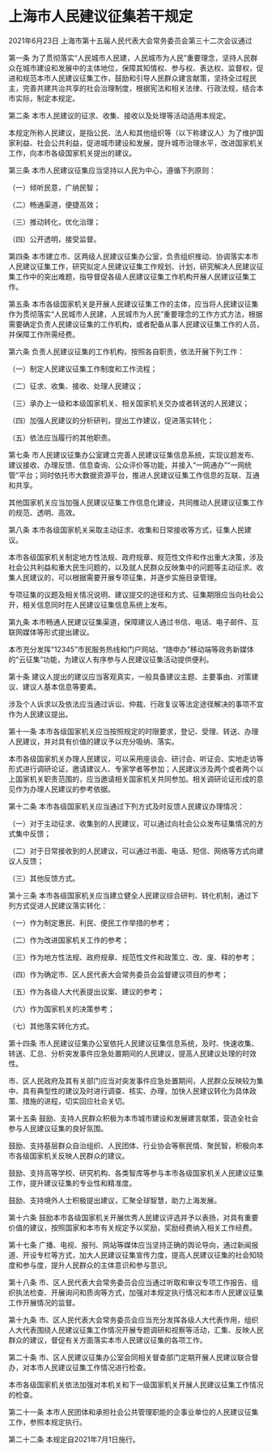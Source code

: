 # 上海市人民建议征集若干规定

2021年6月23日 上海市第十五届人民代表大会常务委员会第三十二次会议通过

<!-- INFO END -->

第一条 为了贯彻落实“人民城市人民建，人民城市为人民”重要理念，坚持人民群众在城市建设和发展中的主体地位，保障其知情权、参与权、表达权、监督权，促进和规范本市人民建议征集工作，鼓励和引导人民群众建言献策，坚持全过程民主，完善共建共治共享的社会治理制度，根据宪法和相关法律、行政法规，结合本市实际，制定本规定。

第二条 本市人民建议的征求、收集、接收以及处理等活动适用本规定。

本规定所称人民建议，是指公民、法人和其他组织等（以下称建议人）为了维护国家利益、社会公共利益，促进城市建设和发展，提升城市治理水平，改进国家机关工作，向本市各级国家机关提出的建议。

第三条 本市人民建议征集应当坚持以人民为中心，遵循下列原则：

（一）倾听民意，广纳民智；

（二）畅通渠道，便捷高效；

（三）推动转化，优化治理；

（四）公开透明，接受监督。

第四条 本市建立市、区两级人民建议征集办公室，负责组织推动、协调落实本市人民建议征集工作，研究拟定人民建议征集工作规划、计划，研究解决人民建议征集工作中的突出难题，指导督促各级人民建议征集工作机构开展人民建议征集工作。

第五条 本市各级国家机关是开展人民建议征集工作的主体，应当将人民建议征集作为贯彻落实“人民城市人民建，人民城市为人民”重要理念的工作方式方法，根据需要确定负责人民建议征集的工作机构，或者配备从事人民建议征集工作的人员，并保障工作所需经费。

第六条 负责人民建议征集的工作机构，按照各自职责，依法开展下列工作：

（一）制定人民建议征集工作制度和工作流程；

（二）征求、收集、接收、处理人民建议；

（三）承办上一级和本级国家机关、相关国家机关交办或者转送的人民建议；

（四）加强人民建议的分析研判，提出工作建议，促进落实转化；

（五）依法应当履行的其他职责。

第七条 市人民建议征集办公室建立完善人民建议征集信息系统，实现议题发布、建议接收、办理反馈、信息查询、公众评价等功能，并接入“一网通办”“一网统管”平台；同时依托市大数据资源平台，推进人民建议征集工作信息的互联、互通和共享。

其他国家机关应当加强人民建议征集工作信息化建设，共同推动人民建议征集工作的规范、透明、高效。

第八条 本市各级国家机关采取主动征求、收集和日常接收等方式，征集人民建议。

本市各级国家机关制定地方性法规、政府规章、规范性文件和作出重大决策，涉及社会公共利益和重大民生问题的，以及就人民群众反映集中的问题等主动征求、收集人民建议的，可以根据需要开展专项征集，并逐步实施目录管理。

专项征集的议题及相关情况说明、建议提交的途径和方式、征集期限应当向社会公开，相关信息同时在人民建议征集信息系统上发布。

第九条 本市畅通人民建议征集渠道，保障建议人通过书信、电话、电子邮件、互联网媒体等形式提出建议。

本市充分发挥“12345”市民服务热线和门户网站、“随申办”移动端等政务新媒体的“云征集”功能，为建议人有序参与人民建议征集活动提供便利。

第十条 建议人提出的建议应当客观真实，一般具备建议主题、主要事由、对策建议、建议人基本信息等要素。

涉及个人诉求以及依法应当通过诉讼、仲裁、行政复议等法定途径解决的事项不宜作为人民建议提出。

第十一条 本市各级国家机关应当按照规定的时限要求，登记、受理、转送、办理人民建议，并对具有价值的建议予以充分吸纳、落实。

本市各级国家机关办理人民建议，可以采用座谈会、研讨会、听证会、实地走访等形式进行调研论证，邀请建议人、专家学者等参加；人民建议涉及两个或者两个以上国家机关职责范围的，应当邀请相关国家机关共同参加。相关调研论证形成的意见作为办理人民建议的参考依据。

第十二条 本市各级国家机关应当通过下列方式及时反馈人民建议办理情况：

（一）对于主动征求、收集到的人民建议，可以通过向社会公众发布征集情况的方式集中反馈；

（二）对于日常接收到的人民建议，可以通过书面、电话、短信、网络等方式向建议人反馈；

（三）其他反馈方式。

第十三条 本市各级国家机关应当建立健全人民建议综合研判、转化机制，通过下列方式促进人民建议落实转化：

（一）作为制定惠民、利民、便民工作举措的参考；

（二）作为改进国家机关工作的参考；

（三）作为地方性法规、政府规章、规范性文件和政策立、改、废、释的参考；

（四）作为确定市、区人民代表大会常务委员会监督建议项目的参考；

（五）作为各级人大代表提出议案、建议的参考；

（六）作为国家机关的决策参考；

（七）其他落实转化方式。

第十四条 市人民建议征集办公室依托人民建议征集信息系统，及时、快速收集、转送、汇总、分析突发事件应急处置期间的人民建议，提高人民建议处理的时效性。

市、区人民政府及其有关部门应当对突发事件应急处置期间，人民群众反映较为集中、具有典型性的建议及时进行调查、核实、办理，加快人民建议转化为具体政策、措施的进程，切实回应社会关切。

第十五条 鼓励、支持人民群众积极为本市城市建设和发展建言献策，营造全社会参与人民建议征集的良好氛围。

鼓励、支持基层群众自治组织、人民团体、行业协会等察民情、聚民智，积极向本市各级国家机关反映人民群众的建议。

鼓励、支持高等学校、研究机构、各类智库等参与本市各级国家机关人民建议征集工作，提升建议征集的专业性和精准度。

鼓励、支持境外人士积极提出建议，汇聚全球智慧，助力上海发展。

第十六条 鼓励本市各级国家机关开展优秀人民建议评选并予以表扬，对具有重要价值的建议，按照国家和本市有关规定予以奖励，奖励经费纳入相关工作经费。

第十七条 广播、电视、报刊、网站等媒体应当坚持正确的舆论导向，通过新闻报道、开设专栏等方式，加大人民建议征集宣传力度，提高人民建议征集的社会知晓度和参与度，提升人民群众的主体意识和参与意识。

第十八条 市、区人民代表大会常务委员会应当通过听取和审议专项工作报告、组织执法检查、开展询问和质询等方式，加强对本规定执行情况和本市人民建议征集工作开展情况的监督。

第十九条 市、区人民代表大会常务委员会应当充分发挥各级人大代表作用，组织人大代表围绕人民建议征集工作情况开展专题调研和视察等活动，汇集、反映人民群众的建议，督促有关方面落实本市人民建议征集的各项工作。

第二十条 市、区人民建议征集办公室会同相关督查部门定期开展人民建议联合督办，对本市人民建议征集工作情况进行检查。

本市各级国家机关依法加强对本机关和下一级国家机关开展人民建议征集工作情况的检查。

第二十一条 本市人民团体和承担社会公共管理职能的企事业单位的人民建议征集工作，参照本规定执行。

第二十二条 本规定自2021年7月1日施行。